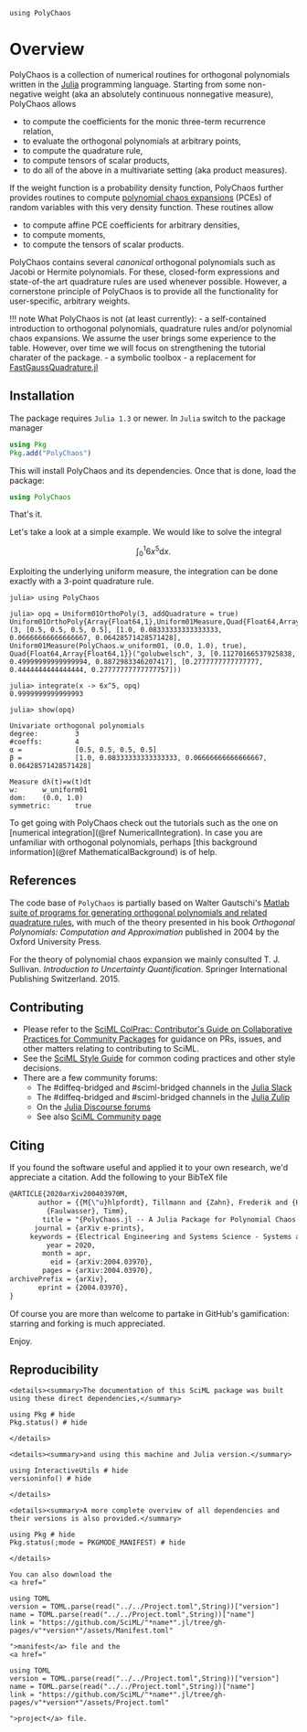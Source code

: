 ```@setup mysetup
using PolyChaos
```
# Overview
PolyChaos is a collection of numerical routines for orthogonal polynomials written in the [Julia](https://julialang.org/) programming language.
Starting from some non-negative weight (aka an absolutely continuous nonnegative measure), PolyChaos allows
- to compute the coefficients for the monic three-term recurrence relation,
- to evaluate the orthogonal polynomials at arbitrary points,
- to compute the quadrature rule,
- to compute tensors of scalar products,
- to do all of the above in a multivariate setting (aka product measures).

If the weight function is a probability density function, PolyChaos further provides routines to compute [polynomial chaos expansions](https://en.wikipedia.org/wiki/Polynomial_chaos) (PCEs) of random variables with this very density function.
These routines allow
- to compute affine PCE coefficients for arbitrary densities,
- to compute moments,
- to compute the tensors of scalar products.

PolyChaos contains several *canonical* orthogonal polynomials such as Jacobi or Hermite polynomials.
For these, closed-form expressions and state-of-the art quadrature rules are used whenever possible.
However, a cornerstone principle of PolyChaos is to provide all the functionality for user-specific, arbitrary weights.

!!! note
    What PolyChaos is not (at least currently):
    - a self-contained introduction to orthogonal polynomials, quadrature rules and/or polynomial chaos expansions. We assume the user brings some experience to the table. However, over time we will focus on strengthening the tutorial charater of the package.
    - a symbolic toolbox
    - a replacement for [FastGaussQuadrature.jl](https://github.com/ajt60gaibb/FastGaussQuadrature.jl)

## Installation
The package requires `Julia 1.3` or newer.
In `Julia` switch to the package manager
```julia
using Pkg
Pkg.add("PolyChaos")
```
This will install PolyChaos and its dependencies.
Once that is done, load the package:
```julia
using PolyChaos
```
That's it.

Let's take a look at a simple example.
We would like to solve the integral
```math
\int_0^1 6 x^5 \mathrm{d}x.
```
Exploiting the underlying uniform measure, the integration can be done exactly with a 3-point quadrature rule.
```jldoctest
julia> using PolyChaos

julia> opq = Uniform01OrthoPoly(3, addQuadrature = true)
Uniform01OrthoPoly{Array{Float64,1},Uniform01Measure,Quad{Float64,Array{Float64,1}}}(3, [0.5, 0.5, 0.5, 0.5], [1.0, 0.08333333333333333, 0.06666666666666667, 0.06428571428571428], Uniform01Measure(PolyChaos.w_uniform01, (0.0, 1.0), true), Quad{Float64,Array{Float64,1}}("golubwelsch", 3, [0.11270166537925838, 0.49999999999999994, 0.8872983346207417], [0.2777777777777777, 0.4444444444444444, 0.27777777777777757]))

julia> integrate(x -> 6x^5, opq)
0.9999999999999993

julia> show(opq)

Univariate orthogonal polynomials
degree:         3
#coeffs:        4
α =             [0.5, 0.5, 0.5, 0.5]
β =             [1.0, 0.08333333333333333, 0.06666666666666667, 0.06428571428571428]

Measure dλ(t)=w(t)dt
w:      w_uniform01
dom:    (0.0, 1.0)
symmetric:      true
```

To get going with PolyChaos check out the tutorials such as the one on [numerical integration](@ref NumericalIntegration).
In case you are unfamiliar with orthogonal polynomials, perhaps [this background information](@ref MathematicalBackground) is of help.

## References
The code base of `PolyChaos` is partially based on Walter Gautschi's [Matlab suite of programs for generating orthogonal polynomials and related quadrature rules](https://www.cs.purdue.edu/archives/2002/wxg/codes/OPQ.html), with much of the theory presented in his book *Orthogonal Polynomials: Computation and Approximation* published in 2004 by the Oxford University Press.

For the theory of polynomial chaos expansion we mainly consulted T. J. Sullivan. *Introduction to Uncertainty Quantification*. Springer International Publishing Switzerland. 2015.

## Contributing

- Please refer to the
  [SciML ColPrac: Contributor's Guide on Collaborative Practices for Community Packages](https://github.com/SciML/ColPrac/blob/master/README.md)
  for guidance on PRs, issues, and other matters relating to contributing to SciML.
- See the [SciML Style Guide](https://github.com/SciML/SciMLStyle) for common coding practices and other style decisions.
- There are a few community forums:
    - The #diffeq-bridged and #sciml-bridged channels in the
      [Julia Slack](https://julialang.org/slack/)
    - The #diffeq-bridged and #sciml-bridged channels in the
      [Julia Zulip](https://julialang.zulipchat.com/#narrow/stream/279055-sciml-bridged)
    - On the [Julia Discourse forums](https://discourse.julialang.org)
    - See also [SciML Community page](https://sciml.ai/community/)

## Citing
If you found the software useful and applied it to your own research, we'd appreciate a citation.
Add the following to your BibTeX file

```tex
@ARTICLE{2020arXiv200403970M,
       author = {{M{\"u}hlpfordt}, Tillmann and {Zahn}, Frederik and {Hagenmeyer}, Veit and
         {Faulwasser}, Timm},
        title = "{PolyChaos.jl -- A Julia Package for Polynomial Chaos in Systems and Control}",
      journal = {arXiv e-prints},
     keywords = {Electrical Engineering and Systems Science - Systems and Control, Mathematics - Numerical Analysis, Mathematics - Optimization and Control},
         year = 2020,
        month = apr,
          eid = {arXiv:2004.03970},
        pages = {arXiv:2004.03970},
archivePrefix = {arXiv},
       eprint = {2004.03970},
}
```

Of course you are more than welcome to partake in GitHub's gamification: starring and forking is much appreciated.

Enjoy.

## Reproducibility
```@raw html
<details><summary>The documentation of this SciML package was built using these direct dependencies,</summary>
```
```@example
using Pkg # hide
Pkg.status() # hide
```
```@raw html
</details>
```
```@raw html
<details><summary>and using this machine and Julia version.</summary>
```
```@example
using InteractiveUtils # hide
versioninfo() # hide
```
```@raw html
</details>
```
```@raw html
<details><summary>A more complete overview of all dependencies and their versions is also provided.</summary>
```
```@example
using Pkg # hide
Pkg.status(;mode = PKGMODE_MANIFEST) # hide
```
```@raw html
</details>
```
```@raw html
You can also download the 
<a href="
```
```@eval
using TOML
version = TOML.parse(read("../../Project.toml",String))["version"]
name = TOML.parse(read("../../Project.toml",String))["name"]
link = "https://github.com/SciML/"*name*".jl/tree/gh-pages/v"*version*"/assets/Manifest.toml"
```
```@raw html
">manifest</a> file and the
<a href="
```
```@eval
using TOML
version = TOML.parse(read("../../Project.toml",String))["version"]
name = TOML.parse(read("../../Project.toml",String))["name"]
link = "https://github.com/SciML/"*name*".jl/tree/gh-pages/v"*version*"/assets/Project.toml"
```
```@raw html
">project</a> file.
```